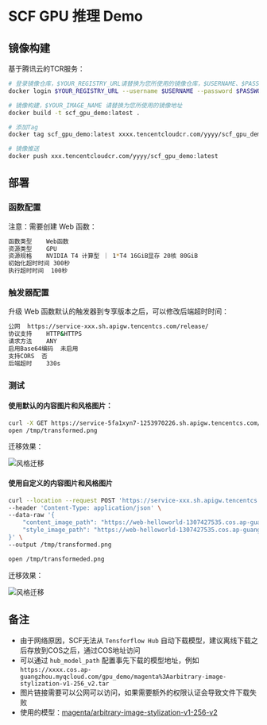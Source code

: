 # SCF GPU 推理 Demo


## 镜像构建

基于腾讯云的TCR服务：

```bash
# 登录镜像仓库，$YOUR_REGISTRY_URL请替换为您所使用的镜像仓库，$USERNAME、$PASSWORD分别替换为您的登录凭证
docker login $YOUR_REGISTRY_URL --username $USERNAME --password $PASSWORD

# 镜像构建，$YOUR_IMAGE_NAME 请替换为您所使用的镜像地址
docker build -t scf_gpu_demo:latest .

# 添加Tag
docker tag scf_gpu_demo:latest xxxx.tencentcloudcr.com/yyyy/scf_gpu_demo:latest

# 镜像推送
docker push xxx.tencentcloudcr.com/yyyy/scf_gpu_demo:latest
```

## 部署

### 函数配置

注意：需要创建 Web 函数：


```bash
函数类型	Web函数
资源类型	GPU
资源规格	NVIDIA T4 计算型 ｜ 1*T4 16GiB显存 20核 80GiB
初始化超时时间	300秒
执行超时时间	100秒

```

### 触发器配置

升级 Web 函数默认的触发器到专享版本之后，可以修改后端超时时间：


```bash
公网  https://service-xxx.sh.apigw.tencentcs.com/release/
协议支持	HTTP&HTTPS
请求方法	ANY
启用Base64编码	未启用
支持CORS	否
后端超时	330s
```

### 测试

#### 使用默认的内容图片和风格图片：

```bash
curl -X GET https://service-5fa1xyn7-1253970226.sh.apigw.tencentcs.com/release/ --output /tmp/transformed.png
open /tmp/transformed.png
```

迁移效果：

![风格迁移](https://user-images.githubusercontent.com/251222/172288034-325598e0-3c15-4feb-8668-9e708e6b6e4b.png)

#### 使用自定义的内容图片和风格图片

```bash
curl --location --request POST 'https://service-xxx.sh.apigw.tencentcs.com/release/' \
--header 'Content-Type: application/json' \
--data-raw '{
    "content_image_path": "https://web-helloworld-1307427535.cos.ap-guangzhou.myqcloud.com/gpu_demo/woman.jpg",
    "style_image_path": "https://web-helloworld-1307427535.cos.ap-guangzhou.myqcloud.com/gpu_demo/snow.png"
}' \
--output /tmp/transformed.png

open /tmp/transformeded.png
```

迁移效果：

![风格迁移](https://user-images.githubusercontent.com/251222/172374628-3107625d-c701-4f74-b621-42b3fb0b13dd.png)


## 备注

- 由于网络原因，SCF无法从 `Tensforflow Hub` 自动下载模型，建议离线下载之后存放到COS之后，通过COS地址访问
- 可以通过 `hub_model_path` 配置事先下载的模型地址，例如 `https://xxxx.cos.ap-guangzhou.myqcloud.com/gpu_demo/magenta%3Aarbitrary-image-stylization-v1-256_v2.tar`
- 图片链接需要可以公网可以访问，如果需要额外的权限认证会导致文件下载失败
- 使用的模型：[magenta/arbitrary-image-stylization-v1-256-v2](https://hub.tensorflow.google.cn/google/magenta/arbitrary-image-stylization-v1-256/2)
